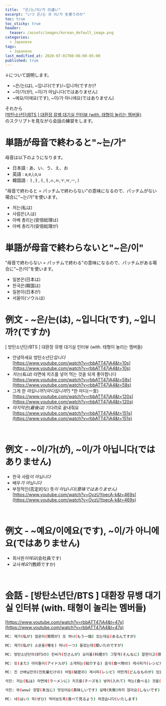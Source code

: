 ```yaml
---
title:  "은/는/이/가 の違い"
excerpt: "いつ 은/는 과 이/가 を使うのか"
toc: true
toc_sticky: true
header:
  teaser: /assets/images/korean_default_image.png
categories:
  - Japanese
tags:
  - Japanese
last_modified_at: 2020-07-01T08:06:00-05:00
published: true
---
```


<!--학습순서
말하기, 듣기의 기본은 문법과 단어입니다.
문법 - 문장의 의미를 이해하기 위해
단어 - 하나 하나 뜻을 알기 위해

0. 전 시간의 단어에 대해 물어보기
1. 문법 설명 *끝나고 질문받기
2. 문법이 쓰인 문장 설명
- 유튜브 상황 설명을 하면서 문장을 본다
- 따라하도록 한다
- 끝나고 질문받기
3. 스크립트 설명
- 한번 쭉 본다 - 잘 들리는지 물어본다.
- 스크립트를 같이 해석한다
- 쉐도잉 연습을 시킨다
4. 필요하다면 교과서 진도
-->

↓について説明します。  
- ~은/는(は), ~입니다(です)/~입니까(ですか)?  
- ~이/가(が), ~이/가 아닙니다(ではありません)    
- ~예요/이에요(です), ~이/가 아니에요(ではありません)  

それから  
[ [방탄소년단/BTS ] 대환장 뮤뱅 대기실 인터뷰 (with. 태형이 놀리는 멤버들)](https://www.youtube.com/watch?v=rbbATT47jA4)  
のスクリプトを見ながら会話の練習をします。

<script async src="https://pagead2.googlesyndication.com/pagead/js/adsbygoogle.js?client=ca-pub-3803765505787724"
     crossorigin="anonymous"></script>
<!-- develop_blog_infeed -->
<ins class="adsbygoogle"
     style="display:block"
     data-ad-client="ca-pub-3803765505787724"
     data-ad-slot="4883898076"
     data-ad-format="horizontal"
     data-full-width-responsive="false"></ins>
<script>
     (adsbygoogle = window.adsbygoogle || []).push({});
</script>


# 単語が母音で終わると"~는/가"
母音は以下のようになります。  
- 日本語 : あ、い、う、え、お  
- 英語  : a,e,i,o,u  
- 韓国語 : ㅏ,ㅑ,ㅓ,ㅕ,ㅗ,ㅛ,ㅜ,ㅠ,ㅡ,ㅣ  
  
"母音で終わると = パッチムで終わらない"の意味になるので、パッチムがない場合に"~는/가"を使います。  
- 저는(私は)
- 사람은(人は)
- 아베 총리는(安倍総理は)
- 아베 총리가(安倍総理が)


# 単語が母音で終わらないと"~은/이"
"母音で終わらない = パッチムで終わる"の意味になるので、パッチムがある場合に"~은/이"を使います。  
- 일본은(日本は)
- 한국은(韓国は)
- 일본이(日本が)
- 서울이(ソウルは)

  
# 例文 - ~은/는(は), ~입니다(です), ~입니까?(ですか)
[ 방탄소년단/BTS ] 대환장 뮤뱅 대기실 인터뷰 (with. 태형이 놀리는 멤버들)  
- 안녕하세요 방탄소년단*입니다*   
[https://www.youtube.com/watch?v=rbbATT47jA4&t=10s](https://www.youtube.com/watch?v=rbbATT47jA4&t=10s)
- *저는(私は)* 라면에 치즈를 넣어 먹는 것을 되게 좋아합니다  
[https://www.youtube.com/watch?v=rbbATT47jA4&t=58s](https://www.youtube.com/watch?v=rbbATT47jA4&t=58s)
- 그게 한 *마딥니까?(마디입니까?)*  *한 마디(一言)  
[https://www.youtube.com/watch?v=rbbATT47jA4&t=120s](https://www.youtube.com/watch?v=rbbATT47jA4&t=120s)
- *마지막은(最後は)* 기다려로 끝내줘요  
[https://www.youtube.com/watch?v=rbbATT47jA4&t=151s](https://www.youtube.com/watch?v=rbbATT47jA4&t=151s)

<br>

# 例文 - ~이/가(が), ~이/가 아닙니다(ではありません)    
 - 한국 사람*이 아닙니다*  
 - 배우*가 아닙니다*  
 - 부정적인(否定的な) 뜻*이 아닙니다(意味ではありません)*  
[https://www.youtube.com/watch?v=OvzUYpecA-k&t=469s](https://www.youtube.com/watch?v=OvzUYpecA-k&t=469s)
 
 <br>

# 例文 - ~예요/이에요(です), ~이/가 아니에요(ではありません)  
- 회사원*이에요*(会社員です)
- 교사*예요?*(教師ですか)

<br>

# 会話 - [방탄소년단/BTS ] 대환장 뮤뱅 대기실 인터뷰 (with. 태형이 놀리는 멤버들)   
[https://www.youtube.com/watch?v=rbbATT47jA4&t=47s](https://www.youtube.com/watch?v=rbbATT47jA4&t=47s)

```bash
MC: 제가(私が) 질문이(質問が) 또 하나(もう一個) 있는데요(あるんですが)

MC: 제가(私が) 소문을(噂を) 하나(一つ) 들었는데(聞いたのですが)

MC: 방탄소년단의(BTSの) 진씨가(진さんが) 요리를(料理が) 그렇게(そんなに) 잘한다고(得意だと) 들었어요(言われました)

MC: 또(また) 아이돌이(アイドルが) 소개하는(紹介する) 음식(食べ物の) 레시피가(レシピが) 인기잖아요~(人気じゃないですか)

MC: 진 선배님만의(진先輩だけの) 비밀(秘密の) 레시피(レシピ) 어떤게(どんなものが) 있을까요?(あるんですかね)

석진: 저는(私は) 라면에(ラーメンに) 치즈를(チーズを) 넣어(入れて) 먹는(食べる) 것을(のを) 되게(すごく) 좋아합니다(好きです)

석진: 와(wow) 정말(本当に) 맛있어요(美味しいです) 실패(失敗)하지 않아요(しないです)

MC: 네(はい) 꼭(ぜひ) 먹어보도록(食べて見るよう) 하겠습니다(いたします)

```